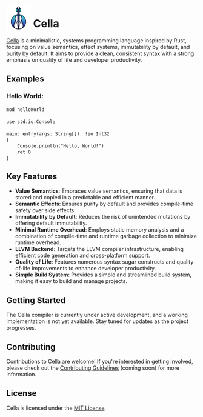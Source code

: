 # <img src="cella.png" alt="Cella icon" width="64px" style="vertical-align: bottom"/> Cella

[Cella](https://anixias.github.io/Cella-Site/index.html) is a minimalistic, systems programming language inspired by Rust, focusing on value semantics, effect systems, immutability by default, and purity by default. It aims to provide a clean, consistent syntax with a strong emphasis on quality of life and developer productivity.

## Examples

### Hello World:

```cella
mod helloWorld

use std.io.Console

main: entry(args: String[]): !io Int32
{
	Console.println("Hello, World!")
	ret 0
}
```

## Key Features

- **Value Semantics**: Embraces value semantics, ensuring that data is stored and copied in a predictable and efficient manner.
- **Semantic Effects**: Ensures purity by default and provides compile-time safety over side effects.
- **Immutability by Default**: Reduces the risk of unintended mutations by offering default immutability.
- **Minimal Runtime Overhead**: Employs static memory analysis and a combination of compile-time and runtime garbage collection to minimize runtime overhead.
- **LLVM Backend**: Targets the LLVM compiler infrastructure, enabling efficient code generation and cross-platform support.
- **Quality of Life**: Features numerous syntax sugar constructs and quality-of-life improvements to enhance developer productivity.
- **Simple Build System**: Provides a simple and streamlined build system, making it easy to build and manage projects.

## Getting Started

The Cella compiler is currently under active development, and a working implementation is not yet available. Stay tuned for updates as the project progresses.

## Contributing

Contributions to Cella are welcome! If you're interested in getting involved, please check out the [Contributing Guidelines](CONTRIBUTING.md) (coming soon) for more information.

## License

Cella is licensed under the [MIT License](LICENSE).

